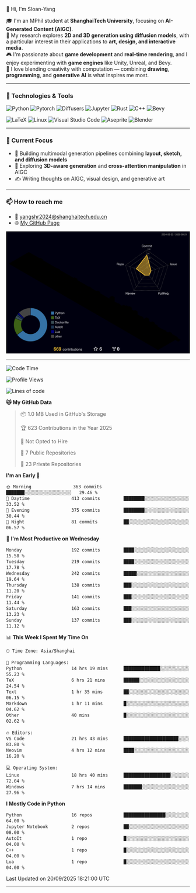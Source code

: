 👋 Hi, I'm Sloan-Yang

🎓 I'm an MPhil student at **ShanghaiTech University**, focusing on **AI-Generated Content (AIGC)**.  
🧠 My research explores **2D and 3D generation using diffusion models**, with a particular interest in their applications to **art, design, and interactive media**.  
🎮 I'm passionate about **game development** and **real-time rendering**, and I enjoy experimenting with **game engines** like Unity, Unreal, and Bevy.  
🎨 I love blending creativity with computation — combining **drawing**, **programming**, and **generative AI** is what inspires me most.

---

### 🧰 Technologies & Tools

![Python](https://img.shields.io/badge/python-%233776AB.svg?style=for-the-badge&logo=python&logoColor=white)
![Pytorch](https://img.shields.io/badge/pytorch-%23EE4C2C.svg?style=for-the-badge&logo=pytorch&logoColor=white)
![Diffusers](https://img.shields.io/badge/diffusers-HuggingFace-yellow?style=for-the-badge&logo=huggingface&logoColor=black)
![Jupyter](https://img.shields.io/badge/Jupyter-%23F37626.svg?style=for-the-badge&logo=Jupyter&logoColor=white)
![Rust](https://img.shields.io/badge/Rust-%23000000.svg?style=for-the-badge&logo=rust&logoColor=white)
![C++](https://img.shields.io/badge/C++-%2300599C.svg?style=for-the-badge&logo=c%2B%2B&logoColor=white)
![Bevy](https://img.shields.io/badge/Bevy-000000.svg?style=for-the-badge&logo=bevy&logoColor=white)

![LaTeX](https://img.shields.io/badge/LaTeX-47A141?style=for-the-badge&logo=latex&logoColor=white)
![Linux](https://img.shields.io/badge/Linux-FCC624?style=for-the-badge&logo=linux&logoColor=black)
![Visual Studio Code](https://img.shields.io/badge/VSCode-0078d7.svg?style=for-the-badge&logo=visual-studio-code&logoColor=white)
![Aseprite](https://img.shields.io/badge/Aseprite-FFFFFF?style=for-the-badge&logo=Aseprite&logoColor=%237D929E)
![Blender](https://img.shields.io/badge/Blender-F5792A?style=for-the-badge&logo=blender&logoColor=white)

---

### 🔭 Current Focus

- 🎨 Building multimodal generation pipelines combining **layout, sketch, and diffusion models**
- 🧪 Exploring **3D-aware generation** and **cross-attention manipulation** in AIGC
- ✍️ Writing thoughts on AIGC, visual design, and generative art

---

### 📫 How to reach me

- 📧 <a href="mailto:yangshr2024@shanghaitech.edu.cn">yangshr2024@shanghaitech.edu.cn</a>
- 🌐 [My GitHub Page](https://sloan-yang.github.io)  



![3D Profile](https://raw.githubusercontent.com/Sloan-Yang/Sloan-Yang/main/profile-3d-contrib/profile-night-rainbow.svg)

---


<!--START_SECTION:waka-->
![Code Time](http://img.shields.io/badge/Code%20Time-565%20hrs%2054%20mins-blue)

![Profile Views](http://img.shields.io/badge/Profile%20Views-1-blue)

![Lines of code](https://img.shields.io/badge/From%20Hello%20World%20I%27ve%20Written-2.1%20million%20lines%20of%20code-blue)

**🐱 My GitHub Data** 

> 📦 1.0 MB Used in GitHub's Storage 
 > 
> 🏆 623 Contributions in the Year 2025
 > 
> 🚫 Not Opted to Hire
 > 
> 📜 7 Public Repositories 
 > 
> 🔑 23 Private Repositories 
 > 
**I'm an Early 🐤** 

```text
🌞 Morning                363 commits         ███████░░░░░░░░░░░░░░░░░░   29.46 % 
🌆 Daytime                413 commits         ████████░░░░░░░░░░░░░░░░░   33.52 % 
🌃 Evening                375 commits         ████████░░░░░░░░░░░░░░░░░   30.44 % 
🌙 Night                  81 commits          ██░░░░░░░░░░░░░░░░░░░░░░░   06.57 % 
```
📅 **I'm Most Productive on Wednesday** 

```text
Monday                   192 commits         ████░░░░░░░░░░░░░░░░░░░░░   15.58 % 
Tuesday                  219 commits         ████░░░░░░░░░░░░░░░░░░░░░   17.78 % 
Wednesday                242 commits         █████░░░░░░░░░░░░░░░░░░░░   19.64 % 
Thursday                 138 commits         ███░░░░░░░░░░░░░░░░░░░░░░   11.20 % 
Friday                   141 commits         ███░░░░░░░░░░░░░░░░░░░░░░   11.44 % 
Saturday                 163 commits         ███░░░░░░░░░░░░░░░░░░░░░░   13.23 % 
Sunday                   137 commits         ███░░░░░░░░░░░░░░░░░░░░░░   11.12 % 
```


📊 **This Week I Spent My Time On** 

```text
🕑︎ Time Zone: Asia/Shanghai

💬 Programming Languages: 
Python                   14 hrs 19 mins      ██████████████░░░░░░░░░░░   55.23 % 
TeX                      6 hrs 21 mins       ██████░░░░░░░░░░░░░░░░░░░   24.54 % 
Text                     1 hr 35 mins        ██░░░░░░░░░░░░░░░░░░░░░░░   06.15 % 
Markdown                 1 hr 11 mins        █░░░░░░░░░░░░░░░░░░░░░░░░   04.62 % 
Other                    40 mins             █░░░░░░░░░░░░░░░░░░░░░░░░   02.62 % 

🔥 Editors: 
VS Code                  21 hrs 43 mins      █████████████████████░░░░   83.80 % 
Neovim                   4 hrs 12 mins       ████░░░░░░░░░░░░░░░░░░░░░   16.20 % 

💻 Operating System: 
Linux                    18 hrs 40 mins      ██████████████████░░░░░░░   72.04 % 
Windows                  7 hrs 14 mins       ███████░░░░░░░░░░░░░░░░░░   27.96 % 
```

**I Mostly Code in Python** 

```text
Python                   16 repos            ████████████████░░░░░░░░░   64.00 % 
Jupyter Notebook         2 repos             ██░░░░░░░░░░░░░░░░░░░░░░░   08.00 % 
AutoIt                   1 repo              █░░░░░░░░░░░░░░░░░░░░░░░░   04.00 % 
C++                      1 repo              █░░░░░░░░░░░░░░░░░░░░░░░░   04.00 % 
Lua                      1 repo              █░░░░░░░░░░░░░░░░░░░░░░░░   04.00 % 
```




 Last Updated on 20/09/2025 18:21:00 UTC
<!--END_SECTION:waka-->

---





